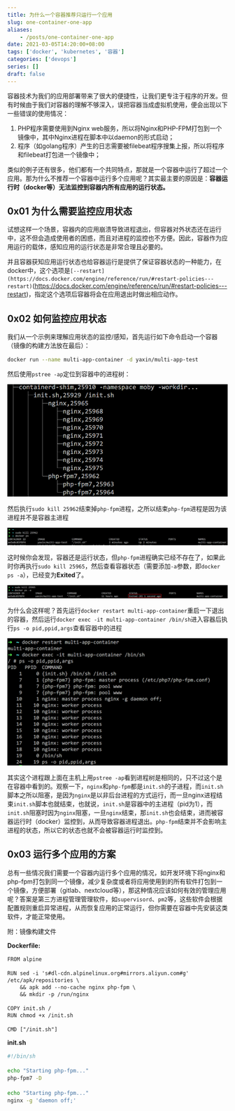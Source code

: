 ```yaml
---
title: 为什么一个容器推荐只运行一个应用
slug: one-container-one-app
aliases:
    - /posts/one-container-one-app
date: 2021-03-05T14:20:00+08:00
tags: ['docker', 'kubernetes', '容器']
categories: ['devops']
series: []
draft: false
---
```


容器技术为我们的应用部署带来了很大的便捷性，让我们更专注于程序的开发。但有时候由于我们对容器的理解不够深入，误把容器当成虚拟机使用，便会出现以下一些错误的使用情况：

1. PHP程序需要使用到Nginx web服务，所以将Nginx和PHP-FPM打包到一个镜像中，其中Nginx进程在脚本中以daemon的形式启动；
2. 程序（如golang程序）产生的日志需要被filebeat程序搜集上报，所以将程序和filebeat打包进一个镜像中；

类似的例子还有很多，他们都有一个共同特点，那就是一个容器中运行了超过一个应用。那为什么不推荐一个容器中运行多个应用呢？其实最主要的原因是：**容器运行时（docker等）无法监控到容器内所有应用的运行状态。**

## 0x01 为什么需要监控应用状态

试想这样一个场景，容器内的应用崩溃导致进程退出，但容器对外状态还在运行中，这不但会造成使用者的困惑，而且对进程的监控也不方便。因此，容器作为应用运行的载体，感知应用的运行状态是非常合理且必要的。

并且容器获知应用运行状态也给容器运行是提供了保证容器状态的一种能力，在docker中，这个选项是`[--restart](https://docs.docker.com/engine/reference/run/#restart-policies---restart)`(https://docs.docker.com/engine/reference/run/#restart-policies---restart)，指定这个选项后容器将会在应用退出时做出相应动作。

## 0x02 如何监控应用状态

我们从一个示例来理解应用状态的监控/感知，首先运行如下命令启动一个容器（镜像的构建方法放在最后）：

```bash
docker run --name multi-app-container -d yaxin/multi-app-test
```

然后使用`pstree -ap`定位到容器中的进程树：

![one-container-one-app/Untitled.png](one-container-one-app/Untitled.png)

然后执行`sudo kill 25962`结束掉`php-fpm`进程，之所以结束`php-fpm`进程是因为该进程并不是容器主进程

![one-container-one-app/Untitled%201.png](one-container-one-app/Untitled%201.png)

这时候你会发现，容器还是运行状态，但`php-fpm`进程确实已经不存在了，如果此时你再执行`sudo kill 25965`，然后查看容器状态（需要添加`-a`参数，即`docker ps -a`），已经变为**Exited**了。

![one-container-one-app/Untitled%202.png](one-container-one-app/Untitled%202.png)

为什么会这样呢？首先运行`docker restart multi-app-container`重启一下退出的容器，然后运行`docker exec -it multi-app-container /bin/sh`进入容器后执行`ps -o pid,ppid,args`查看容器中的进程

![one-container-one-app/Untitled%203.png](one-container-one-app/Untitled%203.png)

其实这个进程跟上面在主机上用`pstree -ap`看到进程树是相同的，只不过这个是在容器中看到的。观察一下，`nginx`和`php-fpm`都是`init.sh`的子进程，而`init.sh`脚本之所以阻塞，是因为`nginx`是以非后台进程的方式运行，而一旦nginx进程结束`init.sh`脚本也就结束，也就说，`init.sh`是容器中的主进程（pid为1），而`init.sh`阻塞时因为`nginx`阻塞，一旦`nginx`结束，那`init.sh`也会结束，进而被容器运行时（docker）监控到，从而导致容器进程退出。`php-fpm`结束并不会影响主进程的状态，所以它的状态也就不会被容器运行时监控到。

## 0x03 运行多个应用的方案

总有一些情况我们需要一个容器内运行多个应用的情况，如开发环境下将nginx和php-fpm打包到同一个镜像，减少复杂度或者将应用使用到的所有软件打包到一个镜像，方便部署（gitlab、nextcloud等），那这种情况应该如何有效的管理应用呢？答案是第三方进程管理管理软件，如`supervisord`、`pm2`等，这些软件会根据配置规则重启异常进程，从而恢复应用的正常运行，但你需要在容器中先安装这类软件，才能正常使用。

附：镜像构建文件

**Dockerfile:**

```docker
FROM alpine

RUN sed -i 's#dl-cdn.alpinelinux.org#mirrors.aliyun.com#g' /etc/apk/repositories \
    && apk add --no-cache nginx php-fpm \
    && mkdir -p /run/nginx

COPY init.sh /
RUN chmod +x /init.sh

CMD ["/init.sh"]
```

**init.sh**

```bash
#!/bin/sh

echo "Starting php-fpm..."
php-fpm7 -D

echo "Starting php-fpm..."
nginx -g 'daemon off;'
```
